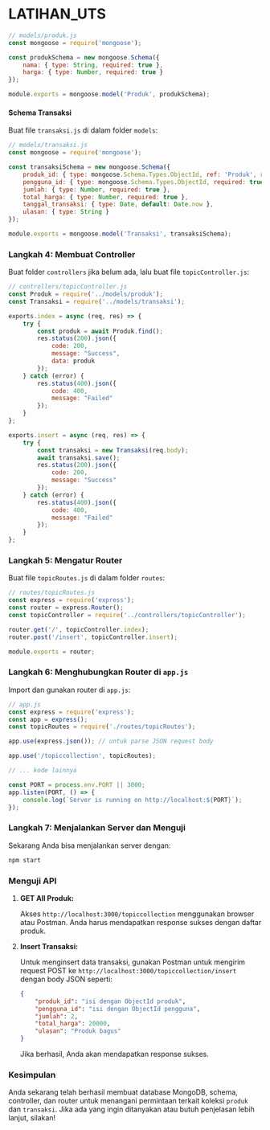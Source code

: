 # LATIHAN_UTS


```javascript
// models/produk.js
const mongoose = require('mongoose');

const produkSchema = new mongoose.Schema({
    nama: { type: String, required: true },
    harga: { type: Number, required: true }
});

module.exports = mongoose.model('Produk', produkSchema);
```

#### Schema Transaksi

Buat file `transaksi.js` di dalam folder `models`:

```javascript
// models/transaksi.js
const mongoose = require('mongoose');

const transaksiSchema = new mongoose.Schema({
    produk_id: { type: mongoose.Schema.Types.ObjectId, ref: 'Produk', required: true },
    pengguna_id: { type: mongoose.Schema.Types.ObjectId, required: true },
    jumlah: { type: Number, required: true },
    total_harga: { type: Number, required: true },
    tanggal_transaksi: { type: Date, default: Date.now },
    ulasan: { type: String }
});

module.exports = mongoose.model('Transaksi', transaksiSchema);
```

### Langkah 4: Membuat Controller

Buat folder `controllers` jika belum ada, lalu buat file `topicController.js`:

```javascript
// controllers/topicController.js
const Produk = require('../models/produk');
const Transaksi = require('../models/transaksi');

exports.index = async (req, res) => {
    try {
        const produk = await Produk.find();
        res.status(200).json({
            code: 200,
            message: "Success",
            data: produk
        });
    } catch (error) {
        res.status(400).json({
            code: 400,
            message: "Failed"
        });
    }
};

exports.insert = async (req, res) => {
    try {
        const transaksi = new Transaksi(req.body);
        await transaksi.save();
        res.status(200).json({
            code: 200,
            message: "Success"
        });
    } catch (error) {
        res.status(400).json({
            code: 400,
            message: "Failed"
        });
    }
};
```

### Langkah 5: Mengatur Router

Buat file `topicRoutes.js` di dalam folder `routes`:

```javascript
// routes/topicRoutes.js
const express = require('express');
const router = express.Router();
const topicController = require('../controllers/topicController');

router.get('/', topicController.index);
router.post('/insert', topicController.insert);

module.exports = router;
```

### Langkah 6: Menghubungkan Router di `app.js`

Import dan gunakan router di `app.js`:

```javascript
// app.js
const express = require('express');
const app = express();
const topicRoutes = require('./routes/topicRoutes');

app.use(express.json()); // untuk parse JSON request body

app.use('/topiccollection', topicRoutes);

// ... kode lainnya

const PORT = process.env.PORT || 3000;
app.listen(PORT, () => {
    console.log(`Server is running on http://localhost:${PORT}`);
});
```

### Langkah 7: Menjalankan Server dan Menguji

Sekarang Anda bisa menjalankan server dengan:

```bash
npm start
```

### Menguji API

1. **GET All Produk:**

   Akses `http://localhost:3000/topiccollection` menggunakan browser atau Postman. Anda harus mendapatkan response sukses dengan daftar produk.

2. **Insert Transaksi:**

   Untuk menginsert data transaksi, gunakan Postman untuk mengirim request POST ke `http://localhost:3000/topiccollection/insert` dengan body JSON seperti:

   ```json
   {
       "produk_id": "isi dengan ObjectId produk",
       "pengguna_id": "isi dengan ObjectId pengguna",
       "jumlah": 2,
       "total_harga": 20000,
       "ulasan": "Produk bagus"
   }
   ```

   Jika berhasil, Anda akan mendapatkan response sukses.

### Kesimpulan

Anda sekarang telah berhasil membuat database MongoDB, schema, controller, dan router untuk menangani permintaan terkait koleksi `produk` dan `transaksi`. Jika ada yang ingin ditanyakan atau butuh penjelasan lebih lanjut, silakan!
